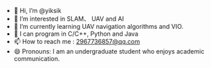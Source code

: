 - 👋 Hi, I’m @yiksik
- 👀 I’m interested in SLAM、 UAV and AI
- 🌱 I’m currently learning UAV navigation algorithms and VIO.
- 🦾 I can program in C/C++, Python and Java
- 📫 How to reach me : 2967736857@qq.com
- 😄 Pronouns: I am an undergraduate student who enjoys academic communication.

<!---
yiksik/yiksik is a ✨ special ✨ repository because its `README.md` (this file) appears on your GitHub profile.
You can click the Preview link to take a look at your changes.
--->
